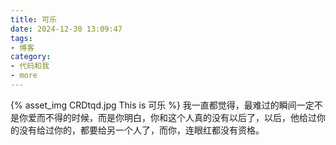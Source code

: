 ```yaml
---
title: 可乐
date: 2024-12-30 13:09:47
tags:
- 博客
category:
- 代码和我
- more
---
```

{% asset_img CRDtqd.jpg This is 可乐 %}
我一直都觉得，最难过的瞬间一定不是你爱而不得的时候，而是你明白，你和这个人真的没有以后了，以后，他给过你的没有给过你的，都要给另一个人了，而你，连眼红都没有资格。